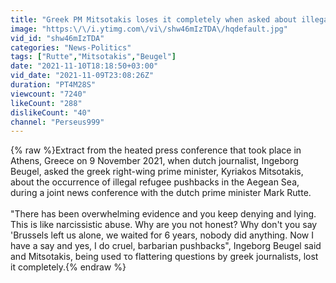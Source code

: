 ```yaml
---
title: "Greek PM Mitsotakis loses it completely when asked about illegal refugee pushbacks"
image: "https:\/\/i.ytimg.com\/vi\/shw46mIzTDA\/hqdefault.jpg"
vid_id: "shw46mIzTDA"
categories: "News-Politics"
tags: ["Rutte","Mitsotakis","Beugel"]
date: "2021-11-10T18:18:50+03:00"
vid_date: "2021-11-09T23:08:26Z"
duration: "PT4M28S"
viewcount: "7240"
likeCount: "288"
dislikeCount: "40"
channel: "Perseus999"
---
```

{% raw %}Extract from the heated press conference that took place in Athens, Greece on 9 November 2021, when dutch journalist, Ingeborg Beugel, asked the greek right-wing prime minister, Kyriakos Mitsotakis, about the occurrence of illegal refugee pushbacks in the Aegean Sea, during a joint news conference with the dutch prime minister Mark Rutte.<br /><br />&quot;There has been overwhelming evidence and you keep denying and lying. This is like narcissistic abuse. Why are you not honest? Why don't you say 'Brussels left us alone, we waited for 6 years, nobody did anything. Now I have a say and yes, I do cruel, barbarian pushbacks&quot;, Ingeborg Beugel said and Mitsotakis, being used το flattering questions by greek journalists, lost it completely.{% endraw %}
